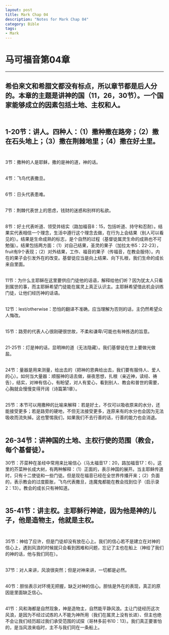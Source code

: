 ```yaml
--- 
layout: post
title: Mark Chap 04
description: "Notes for Mark Chap 04"
category: Bible
tags: 
- Mark
---
```


# 马可福音第04章

----------------

## 希伯来文和希腊文都没有标点，所以章节都是后人分的。本章的主题是讲神的国（11，26，30节）。一个国家能够成立的因素包括土地、主权和人。<br><br>

## 1-20节：讲人。四种人：（1）撒种撒在路旁；（2）撒在石头地上；（3）撒在荆棘地里；（4）撒在好土里。<br><br>

3节：撒种的人是耶稣，撒的是神的道，神的话。<br><br>

4节：飞鸟代表撒旦。<br><br>

6节：日头代表患难。<br><br>

7节：荆棘代表世上的思虑，钱财的迷惑和别样的私欲。<br><br>

8节：好土代表听道、领受并结实（路加福音8：15，包括听道、持守和忍耐）。结果实代表相信一个理念，生活中遵行这个理念去做，在行为上会结果（别人可以看见的）。结果是生命成熟的标志，是个自然的过程（基督徒属灵生命的成熟也不可勉强）。结果包括两方面：（1）对自己结果，圣灵的果子（加拉太书5：22-23），fruit有9个表现；（2）对外结果，工作、福音的果子（传福音，在教会服侍）。内在的果子会引发外在的改变。基督徒应当是向上结果、向下扎根，我们生命的成长来自里面。<br><br>

11节：为什么主耶稣在这里要供应门徒他的话语，解释给他们听？因为犹太人只看到属世的事，而主耶稣希望门徒能在属灵上真正认识主。主耶稣希望借此机会训练门徒，让他们经历神的话语。<br><br>

12节：lest/otherwise：恐怕的翻译不准确，应当理解为否则的话，主仍然希望众人悔改。<br><br>

15节：路旁的代表人心很刚硬很世故，不柔和谦卑/可能也有神拣选的旨意。<br><br>

21-25节：灯是神的话，显明神的道（无法隐藏）。我们基督徒在世上要做光做盐。<br><br>

24节：量器是用来测量，给出去的（把神的恩典给出去，我们要有服侍人、爱人的心）。如何当大量器：顺服神的话去做，昼夜思想，扎根（亲近神，读经、祷告），结实，对神有信心，有盼望，对人有爱心，看到别人、教会和普世的需要，心胸就会慢慢变得开阔（诗篇第1章）。<br><br>

25节：本节可以用撒种的比喻来解释：若是好土，不仅可以吸收原来的水分，还能接受更多；若是路旁的硬地，不但无法接受更多，连原来有的水分也会因为无法吸收而流失掉。这也警惕我们，如果我们不去行善的话，行善的能力也会消退。<br><br>

## 26-34节：讲神国的土地、主权行使的范围（教会，每个基督徒）。

30节：芥菜种在圣经中常用来比喻信心（马太福音17：20，路加福音17：6）。这里的芥菜种长成大树，有两种解释：（1）正面的，表示神国的展开。当主耶稣传道时，只有十二使徒和一些门徒。但是现在福音已经在全世界传播开来；（2）负面的，表示教会的过度膨胀，飞鸟代表撒旦，连魔鬼都能在教会找到位子（启示录2：13）。教会的成长只有神知道。<br><br>

## 35-41节：讲主权。主耶稣行神迹，因为他是神的儿子，他是造物主，他就是主权。<br><br>

35节：神给了应许，但是门徒却没有放在心上。我们的信心若不是建立在对神的信心上，遇到风浪的时候就只会看到困难和问题，忘记了主也在船上（神给了我们的神的话，他与我们同在）。<br><br>

37节：对人来讲，风浪很突然；但是对神来讲，一切都是必然。<br><br>

40节：胆怯表示对环境无把握，缺乏对神的信心。胆怯是外在的表现，真正的原因是里面缺乏信心。<br><br>

41节：风和海都是自然现象，神是造物主，自然能平静风浪。主让门徒经历这次风浪，是因为不经过试炼的人不能为神所用（我们在属灵上没有长进）、但主也绝不会让我们经历超过我们承受范围的试探（哥林多前书10：13）。我们真正要害怕的，是当风浪来临时，主不与我们同在一条船上。
